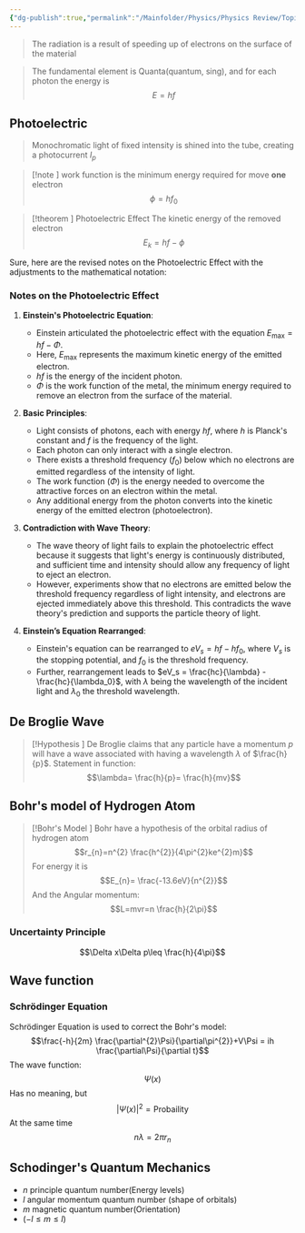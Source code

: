 ```yaml
---
{"dg-publish":true,"permalink":"/Mainfolder/Physics/Physics Review/Topics/The interaction of matter with radiation/"}
---
```


>The radiation is a result of speeding up of electrons on the surface of the material

>The fundamental element is Quanta(quantum, sing), and for each photon the energy is $$E=hf$$ 

## Photoelectric
>Monochromatic light of fixed intensity is shined into the tube, creating a photocurrent $I_{p}$ 

>[!note ] work function is the minimum energy required for move **one** electron $$\phi = hf_0$$

>[!theorem ] Photoelectric Effect
>The kinetic energy of the removed electron
>$$E_{k}=hf-\phi$$

Sure, here are the revised notes on the Photoelectric Effect with the adjustments to the mathematical notation:

### Notes on the Photoelectric Effect

1. **Einstein's Photoelectric Equation**: 
   - Einstein articulated the photoelectric effect with the equation $E_{\text{max}} = hf - \Phi$.
   - Here, $E_{\text{max}}$ represents the maximum kinetic energy of the emitted electron.
   - $hf$ is the energy of the incident photon.
   - $\Phi$ is the work function of the metal, the minimum energy required to remove an electron from the surface of the material.

2. **Basic Principles**:
   - Light consists of photons, each with energy $hf$, where $h$ is Planck's constant and $f$ is the frequency of the light.
   - Each photon can only interact with a single electron.
   - There exists a threshold frequency ($f_0$) below which no electrons are emitted regardless of the intensity of light.
   - The work function ($\Phi$) is the energy needed to overcome the attractive forces on an electron within the metal.
   - Any additional energy from the photon converts into the kinetic energy of the emitted electron (photoelectron).

3. **Contradiction with Wave Theory**:
   - The wave theory of light fails to explain the photoelectric effect because it suggests that light's energy is continuously distributed, and sufficient time and intensity should allow any frequency of light to eject an electron.
   - However, experiments show that no electrons are emitted below the threshold frequency regardless of light intensity, and electrons are ejected immediately above this threshold. This contradicts the wave theory's prediction and supports the particle theory of light.

4. **Einstein’s Equation Rearranged**:
   - Einstein's equation can be rearranged to $eV_s = hf - hf_0$, where $V_s$ is the stopping potential, and $f_0$ is the threshold frequency.
   - Further, rearrangement leads to $eV_s = \frac{hc}{\lambda} - \frac{hc}{\lambda_0}$, with $\lambda$ being the wavelength of the incident light and $\lambda_0$ the threshold wavelength.






## De Broglie Wave
>[!Hypothesis ]
>De Broglie claims that any particle have a momentum $p$ will have a wave associated with having a wavelength $\lambda$ of $\frac{h}{p}$. Statement in function:$$\lambda= \frac{h}{p}= \frac{h}{mv}$$

## Bohr's model of Hydrogen Atom
>[!Bohr's Model ]
>Bohr have a hypothesis of the orbital radius of hydrogen atom$$r_{n}=n^{2} \frac{h^{2}}{4\pi^{2}ke^{2}m}$$
>For energy it is$$E_{n}= \frac{-13.6eV}{n^{2}}$$
>And the Angular momentum: $$L=mvr=n \frac{h}{2\pi}$$




### Uncertainty Principle
$$\Delta x\Delta p\leq \frac{h}{4\pi}$$




## Wave function
### Schrödinger Equation
Schrödinger Equation is used to correct the Bohr's model:$$\frac{-h}{2m} \frac{\partial^{2}\Psi}{\partial\pi^{2}}+V\Psi = ih \frac{\partial\Psi}{\partial t}$$
The wave function:$$\Psi(x)$$
Has no meaning, but $$|\Psi(x)|^{2}=\text{Probaility }$$
At the same time $$n\lambda = 2\pi r_n$$


## Schodinger's Quantum Mechanics
- $n$ principle quantum number(Energy levels)
- $l$ angular momentum quantum number (shape of orbitals)
- $m$ magnetic quantum number(Orientation) 
- ($-l\leq m\leq l$) 

